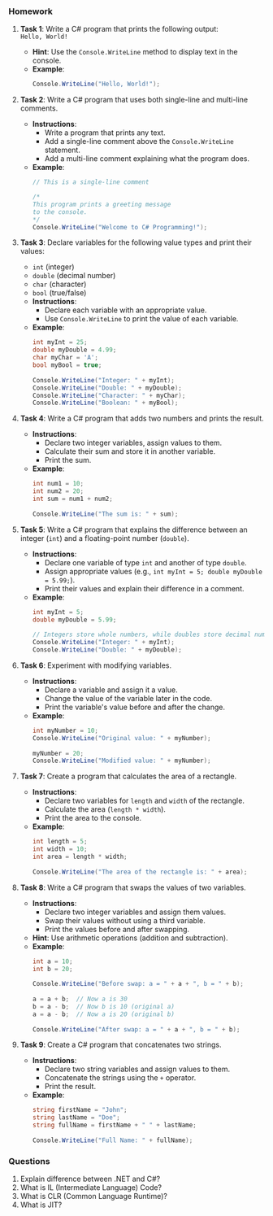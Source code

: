 ﻿### Homework

1. **Task 1**: Write a C# program that prints the following output:  
   `Hello, World!`
    - **Hint**: Use the `Console.WriteLine` method to display text in the console.
    - **Example**:
      ```csharp
      Console.WriteLine("Hello, World!");
      ```

2. **Task 2**: Write a C# program that uses both single-line and multi-line comments.
    - **Instructions**:
        - Write a program that prints any text.
        - Add a single-line comment above the `Console.WriteLine` statement.
        - Add a multi-line comment explaining what the program does.
    - **Example**:
      ```csharp
      // This is a single-line comment
      
      /*
      This program prints a greeting message
      to the console.
      */
      Console.WriteLine("Welcome to C# Programming!");
      ```

3. **Task 3**: Declare variables for the following value types and print their values:
    - `int` (integer)
    - `double` (decimal number)
    - `char` (character)
    - `bool` (true/false)
    - **Instructions**:
        - Declare each variable with an appropriate value.
        - Use `Console.WriteLine` to print the value of each variable.
    - **Example**:
      ```csharp
      int myInt = 25;
      double myDouble = 4.99;
      char myChar = 'A';
      bool myBool = true;
 
      Console.WriteLine("Integer: " + myInt);
      Console.WriteLine("Double: " + myDouble);
      Console.WriteLine("Character: " + myChar);
      Console.WriteLine("Boolean: " + myBool);
      ```

4. **Task 4**: Write a C# program that adds two numbers and prints the result.
    - **Instructions**:
        - Declare two integer variables, assign values to them.
        - Calculate their sum and store it in another variable.
        - Print the sum.
    - **Example**:
      ```csharp
      int num1 = 10;
      int num2 = 20;
      int sum = num1 + num2;
 
      Console.WriteLine("The sum is: " + sum);
      ```

5. **Task 5**: Write a C# program that explains the difference between an integer (`int`) and a floating-point number (`double`).
    - **Instructions**:
        - Declare one variable of type `int` and another of type `double`.
        - Assign appropriate values (e.g., `int myInt = 5; double myDouble = 5.99;`).
        - Print their values and explain their difference in a comment.
    - **Example**:
      ```csharp
      int myInt = 5;
      double myDouble = 5.99;
 
      // Integers store whole numbers, while doubles store decimal numbers
      Console.WriteLine("Integer: " + myInt);
      Console.WriteLine("Double: " + myDouble);
      ```

6. **Task 6**: Experiment with modifying variables.
    - **Instructions**:
        - Declare a variable and assign it a value.
        - Change the value of the variable later in the code.
        - Print the variable's value before and after the change.
    - **Example**:
      ```csharp
      int myNumber = 10;
      Console.WriteLine("Original value: " + myNumber);
 
      myNumber = 20;
      Console.WriteLine("Modified value: " + myNumber);
      ```

7. **Task 7**: Create a program that calculates the area of a rectangle.
    - **Instructions**:
        - Declare two variables for `length` and `width` of the rectangle.
        - Calculate the area (`length * width`).
        - Print the area to the console.
    - **Example**:
      ```csharp
      int length = 5;
      int width = 10;
      int area = length * width;
 
      Console.WriteLine("The area of the rectangle is: " + area);
      ```

8. **Task 8**: Write a C# program that swaps the values of two variables.
    - **Instructions**:
        - Declare two integer variables and assign them values.
        - Swap their values without using a third variable.
        - Print the values before and after swapping.
    - **Hint**: Use arithmetic operations (addition and subtraction).
    - **Example**:
      ```csharp
      int a = 10;
      int b = 20;
 
      Console.WriteLine("Before swap: a = " + a + ", b = " + b);
 
      a = a + b;  // Now a is 30
      b = a - b;  // Now b is 10 (original a)
      a = a - b;  // Now a is 20 (original b)
 
      Console.WriteLine("After swap: a = " + a + ", b = " + b);
      ```

9. **Task 9**: Create a C# program that concatenates two strings.
    - **Instructions**:
        - Declare two string variables and assign values to them.
        - Concatenate the strings using the `+` operator.
        - Print the result.
    - **Example**:
      ```csharp
      string firstName = "John";
      string lastName = "Doe";
      string fullName = firstName + " " + lastName;
 
      Console.WriteLine("Full Name: " + fullName);
      ```    


### Questions

1. Explain difference between .NET and C#?
2. What is IL (Intermediate Language) Code?
3. What is CLR (Common Language Runtime)?
4. What is JIT?